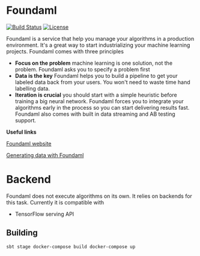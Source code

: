 # Foundaml
[![Build Status](https://travis-ci.org/scoverage/sbt-scoverage.png?branch=master)](https://travis-ci.org/foundaml/server)
[![License](http://img.shields.io/:license-Apache%202-red.svg)](http://www.apache.org/licenses/LICENSE-2.0.txt)

Foundaml is a service that help you manage your algorithms in a production environment. It's a great way to start industrializing your machine learning projects. Foundaml comes with three principles

* **Focus on the problem** machine learning is one solution, not the problem. Foundaml asks you to specify a problem first
* **Data is the key**  Foundaml helps you to build a pipeline to get your labeled data back from your users. You won't need to waste time hand labelling data. 
* **Iteration is crucial** you should start with a simple heuristic before training a big neural network. Foundaml forces you to integrate your algorithms early in the process so you can start delivering results fast. Foundaml also comes with built in data streaming and AB testing support.

**Useful links**

[Foundaml website](https://foundaml.github.io/server/)

[Generating data with Foundaml](https://medium.com/@sauray.antoine/data-generation-for-machine-learning-using-foundaml-5e324e6939f5)

# Backend
Foundaml does not execute algorithms on its own. It relies on backends for this task. Currently it is compatible with
* TensorFlow serving API


## Building
`
sbt stage
docker-compose build
docker-compose up
`
